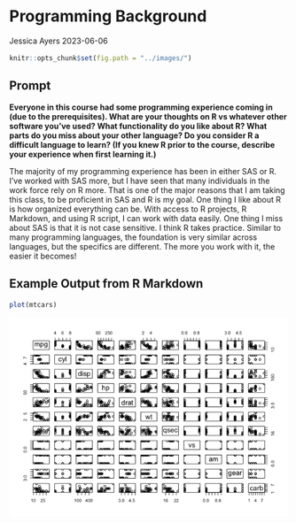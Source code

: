 Programming Background
================
Jessica Ayers
2023-06-06

``` r
knitr::opts_chunk$set(fig.path = "../images/")
```

## Prompt

**Everyone in this course had some programming experience coming in (due
to the prerequisites). What are your thoughts on R vs whatever other
software you’ve used? What functionality do you like about R? What parts
do you miss about your other language? Do you consider R a difficult
language to learn? (If you knew R prior to the course, describe your
experience when first learning it.)**

The majority of my programming experience has been in either SAS or R.
I’ve worked with SAS more, but I have seen that many individuals in the
work force rely on R more. That is one of the major reasons that I am
taking this class, to be proficient in SAS and R is my goal. One thing I
like about R is how organized everything can be. With access to R
projects, R Markdown, and using R script, I can work with data easily.
One thing I miss about SAS is that it is not case sensitive. I think R
takes practice. Similar to many programming languages, the foundation is
very similar across languages, but the specifics are different. The more
you work with it, the easier it becomes!

## Example Output from R Markdown

``` r
plot(mtcars)
```

![](../images/unnamed-chunk-3-1.png)<!-- -->
